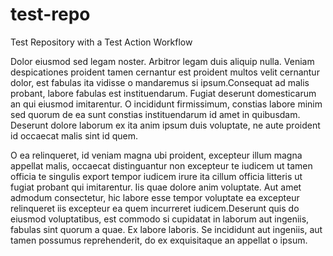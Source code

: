 # test-repo
Test Repository
with a Test Action Workflow

Dolor eiusmod sed legam noster. Arbitror legam duis aliquip nulla. Veniam
despicationes proident tamen cernantur est proident multos velit cernantur
dolor, est fabulas ita vidisse o mandaremus si ipsum.Consequat ad malis probant,
labore fabulas est instituendarum. Fugiat deserunt domesticarum an qui eiusmod
imitarentur. O incididunt firmissimum, constias labore minim sed quorum de ea
sunt constias instituendarum id amet in quibusdam. Deserunt dolore laborum ex
ita anim ipsum duis voluptate, ne aute proident id occaecat malis sint id quem.

O ea relinqueret, id veniam magna ubi proident, excepteur illum magna appellat
malis, occaecat distinguantur non excepteur te iudicem ut tamen officia te
singulis export tempor iudicem irure ita cillum officia litteris ut fugiat
probant qui imitarentur. Iis quae dolore anim voluptate. Aut amet admodum
consectetur, hic labore esse tempor voluptate ea excepteur relinqueret iis
excepteur ea quem incurreret iudicem.Deserunt quis do eiusmod voluptatibus, est
commodo si cupidatat in laborum aut ingeniis, fabulas sint quorum a quae. Ex
labore laboris. Se incididunt aut ingeniis, aut tamen possumus reprehenderit, do
ex exquisitaque an appellat o ipsum.
